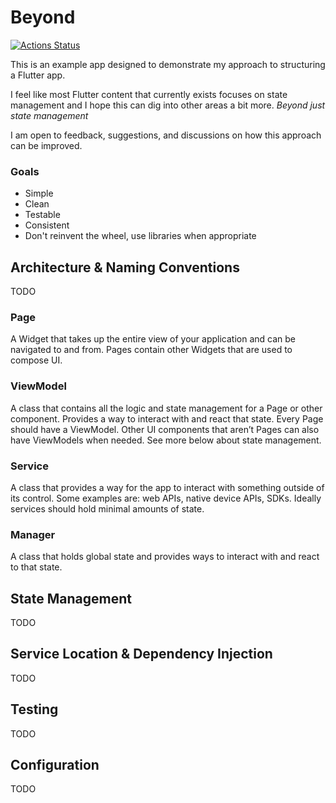 # Beyond
[![Actions Status](https://github.com/MisterJimson/beyond/workflows/Test/badge.svg)](https://github.com/MisterJimson/beyond/actions)

This is an example app designed to demonstrate my approach to structuring a Flutter app.

I feel like most Flutter content that currently exists focuses on state management and I hope this can dig into other areas a bit more. _Beyond just state management_

I am open to feedback, suggestions, and discussions on how this approach can be improved.

### Goals
- Simple
- Clean
- Testable
- Consistent
- Don't reinvent the wheel, use libraries when appropriate

## Architecture & Naming Conventions
TODO
### Page
A Widget that takes up the entire view of your application and can be navigated to and from. Pages contain other Widgets that are used to compose UI.
### ViewModel
A class that contains all the logic and state management for a Page or other component. Provides a way to interact with and react that state. Every Page should have a ViewModel. Other UI components that aren’t Pages can also have ViewModels when needed. See more below about state management.
### Service
A class that provides a way for the app to interact with something outside of its control. Some examples are: web APIs, native device APIs, SDKs. Ideally services should hold minimal amounts of state.
### Manager
A class that holds global state and provides ways to interact with and react to that state.
## State Management
TODO
## Service Location & Dependency Injection
TODO
## Testing
TODO
## Configuration
TODO